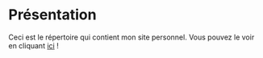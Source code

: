 # Présentation
Ceci est le répertoire qui contient mon site personnel. Vous pouvez le voir en cliquant [ici](beroud-dylan.github.io) !
